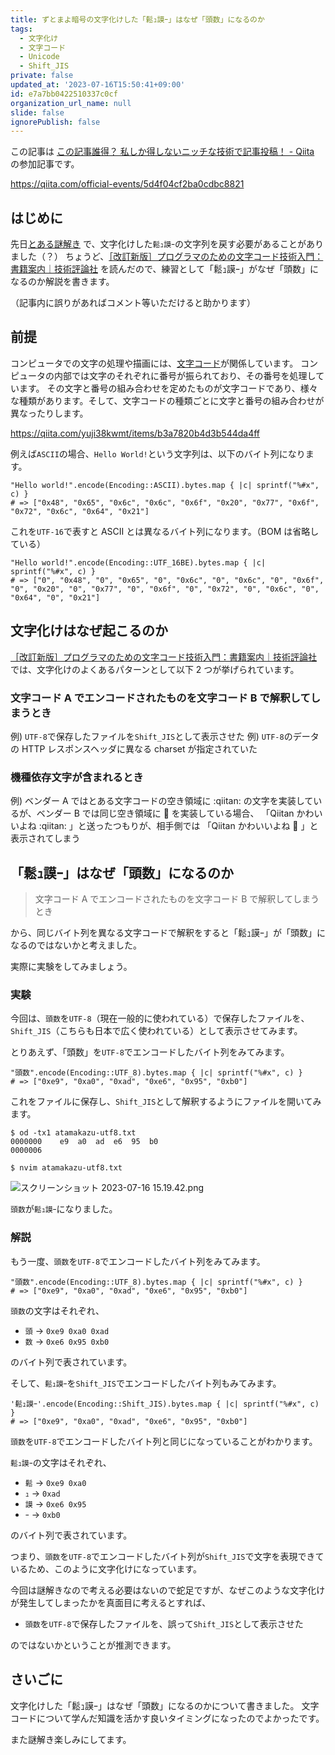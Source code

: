 ```yaml
---
title: ずとまよ暗号の文字化けした「鬆ｭ謨ｰ」はなぜ「頭数」になるのか
tags:
  - 文字化け
  - 文字コード
  - Unicode
  - Shift_JIS
private: false
updated_at: '2023-07-16T15:50:41+09:00'
id: e7a7bb0422510337c0cf
organization_url_name: null
slide: false
ignorePublish: false
---
```

この記事は [この記事誰得？ 私しか得しないニッチな技術で記事投稿！ - Qiita](https://qiita.com/official-events/5d4f04cf2ba0cdbc8821) の参加記事です。

https://qiita.com/official-events/5d4f04cf2ba0cdbc8821

## はじめに

先日[とある謎解き](http://ihihi.me/) で、文字化けした`鬆ｭ謨ｰ`の文字列を戻す必要があることがありました（？）
ちょうど、[［改訂新版］プログラマのための文字コード技術入門：書籍案内｜技術評論社](https://gihyo.jp/book/2019/978-4-297-10291-3) を読んだので、練習として「鬆ｭ謨ｰ」がなぜ「頭数」になるのか解説を書きます。

（記事内に誤りがあればコメント等いただけると助かります）

## 前提

コンピュータでの文字の処理や描画には、[文字コード](https://ja.wikipedia.org/wiki/%E6%96%87%E5%AD%97%E3%82%B3%E3%83%BC%E3%83%89)が関係しています。
コンピュータの内部では文字のそれぞれに番号が振られており、その番号を処理しています。
その文字と番号の組み合わせを定めたものが文字コードであり、様々な種類があります。そして、文字コードの種類ごとに文字と番号の組み合わせが異なったりします。

https://qiita.com/yuji38kwmt/items/b3a7820b4d3b544da4ff

例えば`ASCII`の場合、`Hello World!`という文字列は、以下のバイト列になります。

```ruby:irb
"Hello world!".encode(Encoding::ASCII).bytes.map { |c| sprintf("%#x", c) }
# => ["0x48", "0x65", "0x6c", "0x6c", "0x6f", "0x20", "0x77", "0x6f", "0x72", "0x6c", "0x64", "0x21"]
```

これを`UTF-16`で表すと ASCII とは異なるバイト列になります。（BOM は省略している）

```ruby:irb
"Hello world!".encode(Encoding::UTF_16BE).bytes.map { |c| sprintf("%#x", c) }
# => ["0", "0x48", "0", "0x65", "0", "0x6c", "0", "0x6c", "0", "0x6f", "0", "0x20", "0", "0x77", "0", "0x6f", "0", "0x72", "0", "0x6c", "0", "0x64", "0", "0x21"]
```

## 文字化けはなぜ起こるのか

[［改訂新版］プログラマのための文字コード技術入門：書籍案内｜技術評論社](https://gihyo.jp/book/2019/978-4-297-10291-3) では、文字化けのよくあるパターンとして以下 2 つが挙げられています。

### 文字コード A でエンコードされたものを文字コード B で解釈してしまうとき

例) `UTF-8`で保存したファイルを`Shift_JIS`として表示させた
例) `UTF-8`のデータの HTTP レスポンスヘッダに異なる charset が指定されていた

### 機種依存文字が含まれるとき

例) ベンダー A ではとある文字コードの空き領域に :qiitan: の文字を実装しているが、ベンダー B では同じ空き領域に :anger: を実装している場合、
「Qiitan かわいいよね :qiitan: 」と送ったつもりが、相手側では
「Qiitan かわいいよね :anger: 」と表示されてしまう

## 「鬆ｭ謨ｰ」はなぜ「頭数」になるのか

> 文字コード A でエンコードされたものを文字コード B で解釈してしまうとき

から、同じバイト列を異なる文字コードで解釈をすると「鬆ｭ謨ｰ」が「頭数」になるのではないかと考えました。

実際に実験をしてみましょう。

### 実験

今回は、`頭数`を`UTF-8`（現在一般的に使われている）で保存したファイルを、`Shift_JIS`（こちらも日本で広く使われている）として表示させてみます。

とりあえず、「頭数」を`UTF-8`でエンコードしたバイト列をみてみます。

```ruby:irb
"頭数".encode(Encoding::UTF_8).bytes.map { |c| sprintf("%#x", c) }
# => ["0xe9", "0xa0", "0xad", "0xe6", "0x95", "0xb0"]
```

これをファイルに保存し、`Shift_JIS`として解釈するようにファイルを開いてみます。

```console
$ od -tx1 atamakazu-utf8.txt
0000000    e9  a0  ad  e6  95  b0
0000006

$ nvim atamakazu-utf8.txt
```

![スクリーンショット 2023-07-16 15.19.42.png](https://qiita-image-store.s3.ap-northeast-1.amazonaws.com/0/352836/297d8961-9d63-280b-eff2-a98e21df8694.png)

`頭数`が`鬆ｭ謨ｰ`になりました。

### 解説

もう一度、`頭数`を`UTF-8`でエンコードしたバイト列をみてみます。

```ruby:irb
"頭数".encode(Encoding::UTF_8).bytes.map { |c| sprintf("%#x", c) }
# => ["0xe9", "0xa0", "0xad", "0xe6", "0x95", "0xb0"]
```

`頭数`の文字はそれぞれ、

- `頭` -> `0xe9 0xa0 0xad`
- `数` -> `0xe6 0x95 0xb0`

のバイト列で表されています。

そして、`鬆ｭ謨ｰ`を`Shift_JIS`でエンコードしたバイト列もみてみます。

```ruby:irb
'鬆ｭ謨ｰ'.encode(Encoding::Shift_JIS).bytes.map { |c| sprintf("%#x", c) }
# => ["0xe9", "0xa0", "0xad", "0xe6", "0x95", "0xb0"]
```

`頭数`を`UTF-8`でエンコードしたバイト列と同じになっていることがわかります。

`鬆ｭ謨ｰ`の文字はそれぞれ、

- `鬆` -> `0xe9 0xa0`
- `ｭ` -> `0xad`
- `謨` -> `0xe6 0x95`
- `ｰ` -> `0xb0`

のバイト列で表されています。

つまり、`頭数`を`UTF-8`でエンコードしたバイト列が`Shift_JIS`で文字を表現できているため、このように文字化けになっています。

今回は謎解きなので考える必要はないので蛇足ですが、なぜこのような文字化けが発生してしまったかを真面目に考えるとすれば、

- `頭数`を`UTF-8`で保存したファイルを、誤って`Shift_JIS`として表示させた

のではないかということが推測できます。

## さいごに

文字化けした「鬆ｭ謨ｰ」はなぜ「頭数」になるのかについて書きました。
文字コードについて学んだ知識を活かす良いタイミングになったのでよかったです。

また謎解き楽しみにしてます。
